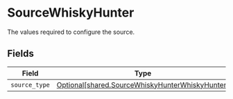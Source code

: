 # SourceWhiskyHunter

The values required to configure the source.


## Fields

| Field                                                                                                        | Type                                                                                                         | Required                                                                                                     | Description                                                                                                  |
| ------------------------------------------------------------------------------------------------------------ | ------------------------------------------------------------------------------------------------------------ | ------------------------------------------------------------------------------------------------------------ | ------------------------------------------------------------------------------------------------------------ |
| `source_type`                                                                                                | [Optional[shared.SourceWhiskyHunterWhiskyHunter]](undefined/models/shared/sourcewhiskyhunterwhiskyhunter.md) | :heavy_minus_sign:                                                                                           | N/A                                                                                                          |